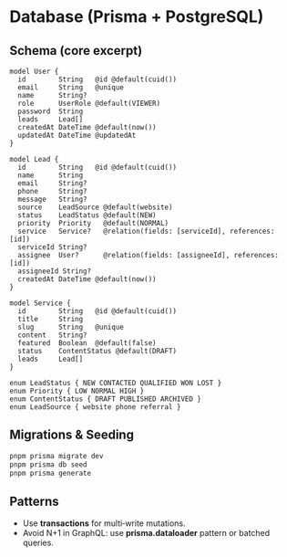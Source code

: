# Database (Prisma + PostgreSQL)

## Schema (core excerpt)
```prisma
model User {
  id        String   @id @default(cuid())
  email     String   @unique
  name      String?
  role      UserRole @default(VIEWER)
  password  String
  leads     Lead[]
  createdAt DateTime @default(now())
  updatedAt DateTime @updatedAt
}

model Lead {
  id        String   @id @default(cuid())
  name      String
  email     String?
  phone     String?
  message   String?
  source    LeadSource @default(website)
  status    LeadStatus @default(NEW)
  priority  Priority   @default(NORMAL)
  service   Service?   @relation(fields: [serviceId], references: [id])
  serviceId String?
  assignee  User?      @relation(fields: [assigneeId], references: [id])
  assigneeId String?
  createdAt DateTime @default(now())
}

model Service {
  id        String   @id @default(cuid())
  title     String
  slug      String   @unique
  content   String?
  featured  Boolean  @default(false)
  status    ContentStatus @default(DRAFT)
  leads     Lead[]
}

enum LeadStatus { NEW CONTACTED QUALIFIED WON LOST }
enum Priority { LOW NORMAL HIGH }
enum ContentStatus { DRAFT PUBLISHED ARCHIVED }
enum LeadSource { website phone referral }
```

## Migrations & Seeding
```bash
pnpm prisma migrate dev
pnpm prisma db seed
pnpm prisma generate
```

## Patterns
- Use **transactions** for multi‑write mutations.
- Avoid N+1 in GraphQL: use **prisma.dataloader** pattern or batched queries.
